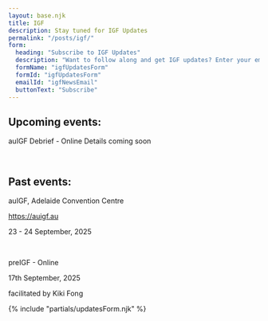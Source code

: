 ```yaml
---
layout: base.njk
title: IGF
description: Stay tuned for IGF Updates
permalink: "/posts/igf/"
form:
  heading: "Subscribe to IGF Updates"
  description: "Want to follow along and get IGF updates? Enter your email below, and you will be notified of developments"
  formName: "igfUpdatesForm"
  formId: "igfUpdatesForm"
  emailId: "igfNewsEmail"
  buttonText: "Subscribe"
---
```



## Upcoming events:

auIGF Debrief - Online
Details coming soon

<br>

## Past events:

auIGF, Adelaide Convention Centre

<https://auigf.au>

23 - 24 September, 2025

<br>

preIGF - Online

17th September, 2025

facilitated by Kiki Fong


{% include "partials/updatesForm.njk" %}
